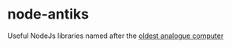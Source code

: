 # node-antiks
Useful NodeJs libraries named after the [oldest analogue computer](https://en.wikipedia.org/wiki/Antikythera_mechanism)
